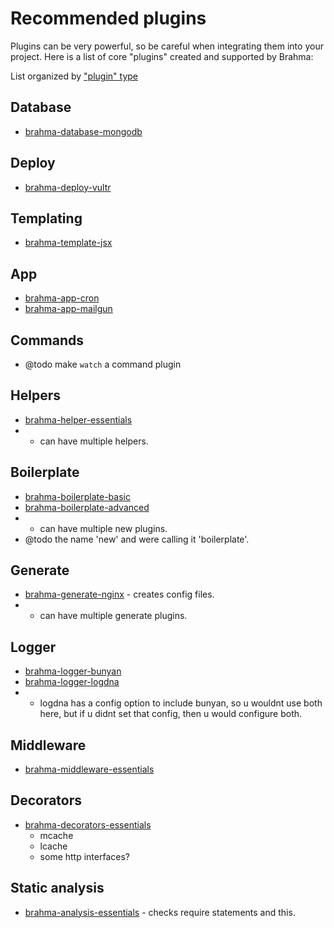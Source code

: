 # Recommended plugins

Plugins can be very powerful, so be careful when integrating them into your project. Here is a list of core "plugins" created and supported by Brahma:

List organized by ["plugin" type](@todo)

## Database
- [brahma-database-mongodb](@todo)

## Deploy
- [brahma-deploy-vultr](@todo)

## Templating
- [brahma-template-jsx](@todo)

## App
- [brahma-app-cron](@todo)
- [brahma-app-mailgun](@todo)

## Commands
- @todo make `watch` a command plugin

## Helpers
- [brahma-helper-essentials](@todo)
- * can have multiple helpers.

## Boilerplate
- [brahma-boilerplate-basic](@todo)
- [brahma-boilerplate-advanced](@todo)
- * can have multiple new plugins.
- @todo the name 'new' and were calling it 'boilerplate'.

## Generate
- [brahma-generate-nginx](@todo) - creates config files.
- * can have multiple generate plugins.

## Logger
- [brahma-logger-bunyan](@todo)
- [brahma-logger-logdna](@todo)
- * logdna has a config option to include bunyan, so u wouldnt use both here, but if u didnt
set that config, then u would configure both.

## Middleware
- [brahma-middleware-essentials](@todo)

## Decorators
- [brahma-decorators-essentials](@todo)
  - mcache
  - lcache
  - some http interfaces?

## Static analysis
- [brahma-analysis-essentials](@todo) - checks require statements and this.
